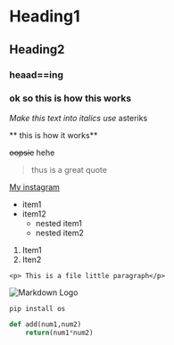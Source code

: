 <!-- Headings-->
# Heading1
## Heading2
### heaad==ing
### ok so this is how this works
<!-- Italics-->
*Make this text into italics use* asteriks
<!-- for Stronks-->
** this is how it works**
<!-- strinking through-->
~~oopsie~~ hehe
<!--Blockquotes-->
>thus is a great quote
<!--links along with a title-->
[My instagram](https:/whatever.com "Kiran j's insta")
<!--UL -->
* item1
* item12
    * nested item1
    * nested item2
<!--OL-->
1. Item1
2. Iten2
<!-- Inline Code Block-->
`<p> This is a file little paragraph</p>`  
<!--Images -->
![Markdown Logo](https://markdown-here.com/img/icon256.png)

<!--Githubs markdown-->

<!--Code bloacks-->
```
pip install os
```
```python
def add(num1,num2)
    return(num1*num2)
```


